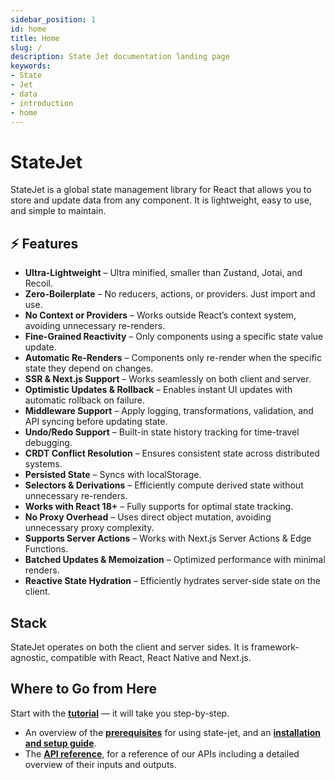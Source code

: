 ```yaml
---
sidebar_position: 1
id: home
title: Home
slug: /
description: State Jet documentation landing page
keywords:
- State
- Jet
- data
- introduction
- home
---
```


# StateJet

StateJet is a global state management library for React that allows you to store and update data from any component. It is lightweight, easy to use, and simple to maintain.

## ⚡ Features

- **Ultra-Lightweight** – Ultra minified, smaller than Zustand, Jotai, and Recoil.
- **Zero-Boilerplate** – No reducers, actions, or providers. Just import and use.
- **No Context or Providers** – Works outside React’s context system, avoiding unnecessary re-renders.
- **Fine-Grained Reactivity** – Only components using a specific state value update.
- **Automatic Re-Renders** – Components only re-render when the specific state they depend on changes.
- **SSR & Next.js Support** – Works seamlessly on both client and server.
- **Optimistic Updates & Rollback** – Enables instant UI updates with automatic rollback on failure.
- **Middleware Support** – Apply logging, transformations, validation, and API syncing before updating state.
- **Undo/Redo Support** – Built-in state history tracking for time-travel debugging.
- **CRDT Conflict Resolution** – Ensures consistent state across distributed systems.
- **Persisted State** – Syncs with localStorage.
- **Selectors & Derivations** – Efficiently compute derived state without unnecessary re-renders.
- **Works with React 18+** – Fully supports for optimal state tracking.
- **No Proxy Overhead** – Uses direct object mutation, avoiding unnecessary proxy complexity.
- **Supports Server Actions** – Works with Next.js Server Actions & Edge Functions.
- **Batched Updates & Memoization** – Optimized performance with minimal renders.
- **Reactive State Hydration** – Efficiently hydrates server-side state on the client.

## Stack

StateJet operates on both the client and server sides. It is framework-agnostic, compatible with React, React Native and Next.js.

## Where to Go from Here

<div className="bigCallToAction">
Start with the <strong><a href="/docs/tutorial/intro/">tutorial</a></strong> — it will take you step-by-step.
</div>


- An overview of the **[prerequisites](/docs/getting-started/prerequisites/)** for using state-jet, and an **[installation and setup guide](/docs/getting-started/installation-and-setup/)**.
- The **[API reference](/docs/category/api-reference/)**, for a reference of our APIs including a detailed overview of their inputs and outputs.
